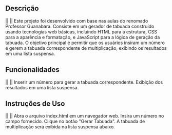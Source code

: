 ## Descrição
||        ||
Este projeto foi desenvolvido com base nas aulas do renomado Professor Guanabara. Consiste em um gerador de tabuada construído usando tecnologias web básicas, incluindo HTML para a estrutura, CSS para a aparência e formatação, e JavaScript para a lógica de geração da tabuada. O objetivo principal é permitir que os usuários insiram um número e gerem a tabuada correspondente de multiplicação, exibindo os resultados em uma lista suspensa.

## Funcionalidades
||              ||
Inserir um número para gerar a tabuada correspondente.
Exibição dos resultados em uma lista suspensa.

## Instruções de Uso
||                ||
Abra o arquivo index.html em um navegador web.
Insira um número no campo fornecido.
Clique no botão "Gerar Tabuada".
A tabuada de multiplicação será exibida na lista suspensa abaixo.